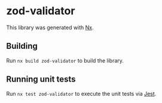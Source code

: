 # zod-validator

This library was generated with [Nx](https://nx.dev).

## Building

Run `nx build zod-validator` to build the library.

## Running unit tests

Run `nx test zod-validator` to execute the unit tests via [Jest](https://jestjs.io).

